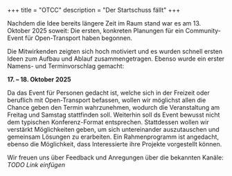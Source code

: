 +++
title = "OTCC"
description = "Der Startschuss fällt"
+++

Nachdem die Idee bereits längere Zeit im Raum stand war es am 13. Oktober 2025 soweit:
Die ersten, konkreten Planungen für ein Community-Event für Open-Transport haben begonnen.

Die Mitwirkenden zeigten sich hoch motiviert und es wurden schnell ersten Ideen zum Aufbau und Ablauf zusammengetragen.
Ebenso wurde ein erster Namens- und Terminvorschlag gemacht:

**17. – 18. Oktober 2025**

Da das Event für Personen gedacht ist, welche sich in der Freizeit oder beruflich mit Open-Transport befassen, wollen wir möglichst allen die Chance geben den Termin wahrzunehmen, wodurch die Veranstaltung am Freitag und Samstag stattfinden soll.
Weiterhin soll ds Event bewusst nicht dem typischen Konferenz-Format entsprechen.
Stattdessen wollen wir verstärkt Möglichkeiten geben, um sich untereinander auszutauschen und gemeinsam Lösungen zu erarbeiten.
Ein Rahmenprogramm ist angedacht, ebenso die Möglichkeit, dass Interessierte ihre Projekte vorgestellt können.

Wir freuen uns über Feedback und Anregungen über die bekannten Kanäle:
_TODO Link einfügen_

